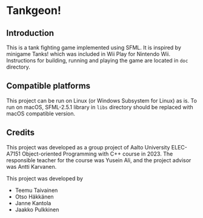# Tankgeon!

## Introduction
This is a tank fighting game implemented using SFML. It is inspired by minigame Tanks! which was included in Wii Play for Nintendo Wii. Instructions for building, running and playing the game are located in `doc` directory.

## Compatible platforms
This project can be run on Linux (or Windows Subsystem for Linux) as is. To run on macOS, SFML-2.5.1 library in `libs` directory should be replaced with macOS compatible version.

## Credits
This project was developed as a group project of Aalto University ELEC-A7151 Object-oriented Programming with C++ course in 2023. The responsible teacher for the course was Yusein Ali, and the project advisor was Antti Karvanen.

This project was developed by
- Teemu Taivainen
- Otso Häkkänen
- Janne Kantola
- Jaakko Pulkkinen
